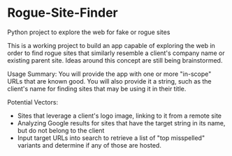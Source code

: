 Rogue-Site-Finder
=================

Python project to explore the web for fake or rogue sites

This is a working project to build an app capable of exploring the web in order to find rogue sites that similarly resemble a client's company name or existing parent site. Ideas around this concept are still being brainstormed.


Usage Summary:
You will provide the app with one or more "in-scope" URLs that are known good. You will also provide it a string, such as the client's name for finding sites that may be using it in their title.


Potential Vectors:
- Sites that leverage a client's logo image, linking to it from a remote site
- Analyzing Google results for sites that have the target string in its name, but do not belong to the client
- Input target URLs into search to retrieve a list of "top misspelled" variants and determine if any of those are hosted.
